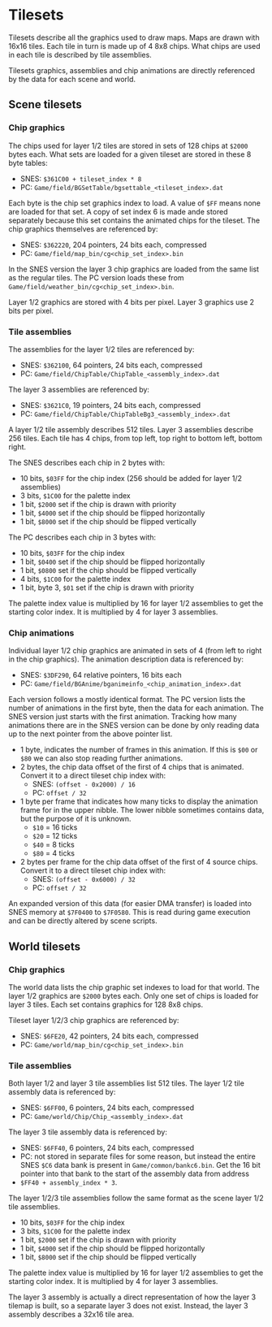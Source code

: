# Tilesets

Tilesets describe all the graphics used to draw maps. Maps are drawn with 16x16 tiles. Each tile in turn is made up of
4 8x8 chips. What chips are used in each tile is described by tile assemblies.

Tilesets graphics, assemblies and chip animations are directly referenced by the data for each scene and world.

## Scene tilesets

### Chip graphics

The chips used for layer 1/2 tiles are stored in sets of 128 chips at `$2000` bytes each. What sets are loaded for a
given tileset are stored in these 8 byte tables:

- SNES: `$361C00 + tileset_index * 8`
- PC: `Game/field/BGSetTable/bgsettable_<tileset_index>.dat`

Each byte is the chip set graphics index to load. A value of `$FF` means none are loaded for that set. A copy of set
index 6 is made ande stored separately because this set contains the animated chips for the tileset. The chip graphics
themselves are referenced by:

- SNES: `$362220`, 204 pointers, 24 bits each, compressed
- PC: `Game/field/map_bin/cg<chip_set_index>.bin`

In the SNES version the layer 3 chip graphics are loaded from the same list as the regular tiles. The PC version loads
these from `Game/field/weather_bin/cg<chip_set_index>.bin`.

Layer 1/2 graphics are stored with 4 bits per pixel. Layer 3 graphics use 2 bits per pixel. 

### Tile assemblies

The assemblies for the layer 1/2 tiles are referenced by:

- SNES: `$362100`, 64 pointers, 24 bits each, compressed
- PC: `Game/field/ChipTable/ChipTable_<assembly_index>.dat`

The layer 3 assemblies are referenced by:

- SNES: `$3621C0`, 19 pointers, 24 bits each, compressed
- PC: `Game/field/ChipTable/ChipTableBg3_<assembly_index>.dat`

A layer 1/2 tile assembly describes 512 tiles. Layer 3 assemblies describe 256 tiles. Each tile has 4 chips, from top
left, top right to bottom left, bottom right.

The SNES describes each chip in 2 bytes with:

- 10 bits, `$03FF` for the chip index (256 should be added for layer 1/2 assemblies)
- 3 bits, `$1C00` for the palette index
- 1 bit, `$2000` set if the chip is drawn with priority
- 1 bit, `$4000` set if the chip should be flipped horizontally
- 1 bit, `$8000` set if the chip should be flipped vertically

The PC describes each chip in 3 bytes with:

- 10 bits, `$03FF` for the chip index
- 1 bit, `$0400` set if the chip should be flipped horizontally
- 1 bit, `$0800` set if the chip should be flipped vertically
- 4 bits, `$1C00` for the palette index
- 1 bit, byte 3, `$01` set if the chip is drawn with priority

The palette index value is multiplied by 16 for layer 1/2 assemblies to get the starting color index. It is multiplied
by 4 for layer 3 assemblies.

### Chip animations

Individual layer 1/2 chip graphics are animated in sets of 4 (from left to right in the chip graphics). The animation
description data is referenced by:

- SNES: `$3DF290`, 64 relative pointers, 16 bits each
- PC: `Game/field/BGAnime/bganimeinfo_<chip_animation_index>.dat`

Each version follows a mostly identical format. The PC version lists the number of animations in the first byte, then
the data for each animation. The SNES version just starts with the first animation. Tracking how many animations there
are in the SNES version can be done by only reading data up to the next pointer from the above pointer list.

- 1 byte, indicates the number of frames in this animation. If this is `$00` or `$80` we can also stop reading further
animations.
- 2 bytes, the chip data offset of the first of 4 chips that is animated. Convert it to a direct tileset chip index
with:
    - SNES: `(offset - 0x2000) / 16`
    - PC: `offset / 32`
- 1 byte per frame that indicates how many ticks to display the animation frame for in the upper nibble. The lower
nibble sometimes contains data, but the purpose of it is unknown.
    - `$10` = 16 ticks
    - `$20` = 12 ticks
    - `$40` = 8 ticks
    - `$80` = 4 ticks
- 2 bytes per frame for the chip data offset of the first of 4 source chips. Convert it to a direct tileset chip index
with:  
  - SNES: `(offset - 0x6000) / 32`
  - PC: `offset / 32`

An expanded version of this data (for easier DMA transfer) is loaded into SNES memory at `$7F0400` to `$7F0580`. This
is read during game execution and can be directly altered by scene scripts.

## World tilesets

### Chip graphics

The world data lists the chip graphic set indexes to load for that world. The layer 1/2 graphics are `$2000` bytes each.
Only one set of chips is loaded for layer 3 tiles. Each set contains graphics for 128 8x8 chips. 

Tileset layer 1/2/3 chip graphics are referenced by:

- SNES: `$6FE20`, 42 pointers, 24 bits each, compressed
- PC: `Game/world/map_bin/cg<chip_set_index>.bin`

### Tile assemblies

Both layer 1/2 and layer 3 tile assemblies list 512 tiles. The layer 1/2 tile assembly data is referenced by:

- SNES: `$6FF00`, 6 pointers, 24 bits each, compressed
- PC: `Game/world/Chip/Chip_<assembly_index>.dat`

The layer 3 tile assembly data is referenced by:

- SNES: `$6FF40`, 6 pointers, 24 bits each, compressed
- PC: not stored in separate files for some reason, but instead the entire SNES `$C6` data bank is present in
`Game/common/bankc6.bin`. Get the 16 bit pointer into that bank to the start of the assembly data from address
- `$FF40 + assembly_index * 3`. 

The layer 1/2/3 tile assemblies follow the same format as the scene layer 1/2 tile assemblies.

- 10 bits, `$03FF` for the chip index
- 3 bits, `$1C00` for the palette index
- 1 bit, `$2000` set if the chip is drawn with priority
- 1 bit, `$4000` set if the chip should be flipped horizontally
- 1 bit, `$8000` set if the chip should be flipped vertically

The palette index value is multiplied by 16 for layer 1/2 assemblies to get the starting color index. It is multiplied
by 4 for layer 3 assemblies.

The layer 3 assembly is actually a direct representation of how the layer 3 tilemap is built, so a separate layer 3
does not exist. Instead, the layer 3 assembly describes a 32x16 tile area.
